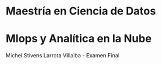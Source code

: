 # Maestría en Ciencia de Datos
# Mlops y Analítica en la Nube

Michel Stivens Larrota Villalba - Examen Final
